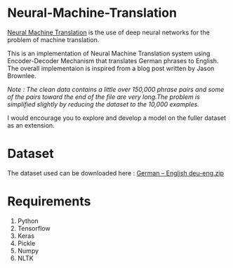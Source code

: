 # Neural-Machine-Translation
[Neural Machine Translation](https://en.wikipedia.org/wiki/Neural_machine_translation) is the use of deep neural networks for the problem of machine translation.

This is an implementation of Neural Machine Translation system using Encoder-Decoder Mechanism that translates German phrases to English.
The overall implementaion is inspired from a blog post written by Jason Brownlee.

*Note : The clean data contains a little over 150,000 phrase pairs and some of the pairs toward the end of the file are very long.The problem is simplified slightly
by reducing the dataset to the 10,000 examples.*

I would encourage you to explore and develop a model on the fuller dataset as an extension.

# Dataset
The dataset used can be downloaded here : [German – English deu-eng.zip](www.manythings.org/anki/deu-eng.zip)

# Requirements
1. Python
2. Tensorflow
3. Keras
4. Pickle
5. Numpy
6. NLTK
